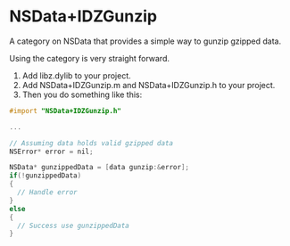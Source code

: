NSData+IDZGunzip
================

A category on NSData that provides a simple way to gunzip gzipped data.

Using the category is very straight forward.

1. Add libz.dylib to your project. 
2. Add NSData+IDZGunzip.m and NSData+IDZGunzip.h to your project.
3. Then you do something like this:

```objective-c
#import "NSData+IDZGunzip.h"

...

// Assuming data holds valid gzipped data
NSError* error = nil;

NSData* gunzippedData = [data gunzip:&error];
if(!gunzippedData)
{
  // Handle error
}
else
{
  // Success use gunzippedData
}
```
